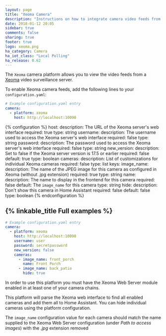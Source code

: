 ```yaml
---
layout: page
title: "Xeoma Camera"
description: "Instructions on how to integrate camera video feeds from a Xeoma server in Home Assistant"
date: 2018-01-12 20:05
sidebar: true
comments: false
sharing: true
footer: true
logo: xeoma.png
ha_category: Camera
ha_iot_class: "Local Polling"
ha_release: 0.62
---
```



The `Xeoma` camera platform allows you to view the video feeds from a [Xeoma](http://felenasoft.com/xeoma) video surveillance server.

To enable Xeoma camera feeds, add the following lines to your `configuration.yaml`:

```yaml
# Example configuration.yaml entry
camera:
  - platform: xeoma
    host: http://localhost:10090
```

{% configuration %}
host:
  description: The URL of the Xeoma server's web interface 
  required: true
  type: string
username:
  description: The username used to access the Xeoma server's web interface
  required: false
  type: string
password:
  description: The password used to access the Xeoma server's web interface
  required: false
  type: string
new_version:
  description: Set to false if the Xeoma server version is 17.5 or earlier
  required: false
  default: true
  type: boolean
cameras:
  description: List of customizations for individual Xeoma cameras
  required: false
  type: list
  keys:
    image_name: 
      description: The name of the JPEG image for this camera as configured in Xeoma (without .jpg extension)
      required: true
      type: string
    name:
      description: The name to display in the frontend for this camera
      required: false
      default: The `image_name` for this camera
      type: string
    hide:
      description: Don't show this camera in Home Assistant
      required: false
      default: false
      type: boolean
{% endconfiguration %}

## {% linkable_title Full examples %}

```yaml
# Example configuration.yaml entry
camera:
  - platform: xeoma
    host: http://localhost:10090
    username: user
    password: secretpassword
    new_version: false
    cameras:
      - image_name: front_porch
        name: Front Porch
      - image_name: back_patio
        hide: true
```
In order to use this platform you must have the Xeoma Web Server module enabled in at least one of your camera chains.
 
This platform will parse the Xeoma web interface to find all enabled cameras and add them all to Home Assistant. You can 
hide individual cameras using the platform configuration.
 
The `image_name` configuration value for each camera should
match the name supplied to the Xeoma Web Server configuration (under _Path to access images_) with the _.jpg_ 
extension removed
